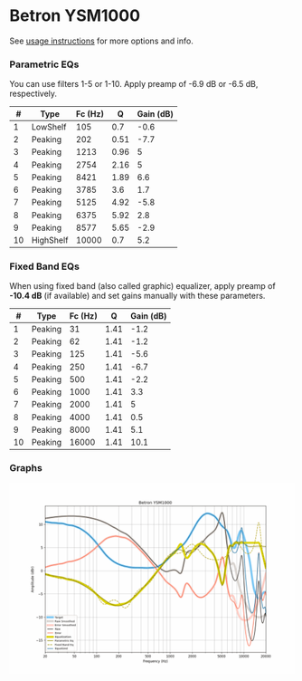 # Betron YSM1000
See [usage instructions](https://github.com/jaakkopasanen/AutoEq#usage) for more options and info.

### Parametric EQs
You can use filters 1-5 or 1-10. Apply preamp of -6.9 dB or -6.5 dB, respectively.

|   # | Type      |   Fc (Hz) |    Q |   Gain (dB) |
|-----|-----------|-----------|------|-------------|
|   1 | LowShelf  |       105 | 0.7  |        -0.6 |
|   2 | Peaking   |       202 | 0.51 |        -7.7 |
|   3 | Peaking   |      1213 | 0.96 |         5   |
|   4 | Peaking   |      2754 | 2.16 |         5   |
|   5 | Peaking   |      8421 | 1.89 |         6.6 |
|   6 | Peaking   |      3785 | 3.6  |         1.7 |
|   7 | Peaking   |      5125 | 4.92 |        -5.8 |
|   8 | Peaking   |      6375 | 5.92 |         2.8 |
|   9 | Peaking   |      8577 | 5.65 |        -2.9 |
|  10 | HighShelf |     10000 | 0.7  |         5.2 |

### Fixed Band EQs
When using fixed band (also called graphic) equalizer, apply preamp of **-10.4 dB** (if available) and set gains manually with these parameters.

|   # | Type    |   Fc (Hz) |    Q |   Gain (dB) |
|-----|---------|-----------|------|-------------|
|   1 | Peaking |        31 | 1.41 |        -1.2 |
|   2 | Peaking |        62 | 1.41 |        -1.2 |
|   3 | Peaking |       125 | 1.41 |        -5.6 |
|   4 | Peaking |       250 | 1.41 |        -6.7 |
|   5 | Peaking |       500 | 1.41 |        -2.2 |
|   6 | Peaking |      1000 | 1.41 |         3.3 |
|   7 | Peaking |      2000 | 1.41 |         5   |
|   8 | Peaking |      4000 | 1.41 |         0.5 |
|   9 | Peaking |      8000 | 1.41 |         5.1 |
|  10 | Peaking |     16000 | 1.41 |        10.1 |

### Graphs
![](./Betron%20YSM1000.png)
